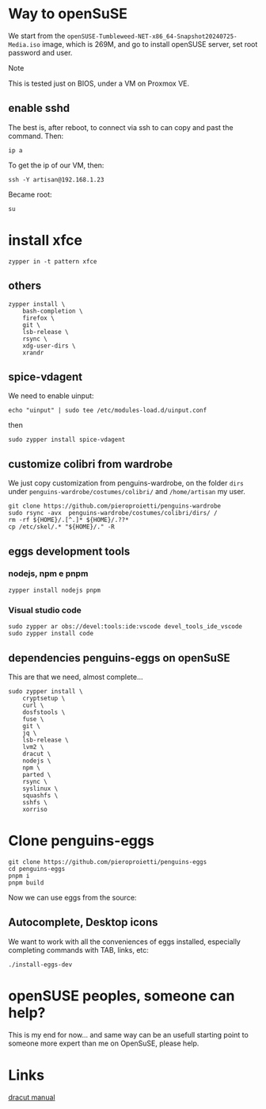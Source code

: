 # Way to openSuSE
We start from the `openSUSE-Tumbleweed-NET-x86_64-Snapshot20240725-Media.iso` image, which is 269M, and go to install openSUSE server, set root password and user. 


> [!NOTE]
> This is tested just on BIOS, under a VM on Proxmox VE.

## enable sshd

The best is, after reboot, to connect via ssh to can copy and past the command. Then:

```
ip a
```
To get the ip of our VM, then:

```
ssh -Y artisan@192.168.1.23
```

Became root:
```
su
```

# install xfce

```
zypper in -t pattern xfce

```

## others
```
zypper install \
    bash-completion \
    firefox \
    git \
    lsb-release \
    rsync \
    xdg-user-dirs \
    xrandr 

```
## spice-vdagent

We need to enable uinput:

```
echo "uinput" | sudo tee /etc/modules-load.d/uinput.conf

```

then

```
sudo zypper install spice-vdagent

```


## customize colibri from wardrobe
We just copy customization from penguins-wardrobe, on the folder `dirs` under `penguins-wardrobe/costumes/colibri/` and `/home/artisan` my user.

```
git clone https://github.com/pieroproietti/penguins-wardrobe
sudo rsync -avx  penguins-wardrobe/costumes/colibri/dirs/ /
rm -rf ${HOME}/.[^.]* ${HOME}/.??*
cp /etc/skel/.* "${HOME}/." -R

```

## eggs development tools

### nodejs, npm e pnpm
```
zypper install nodejs pnpm

```

### Visual studio code
```
sudo zypper ar obs://devel:tools:ide:vscode devel_tools_ide_vscode
sudo zypper install code

```

## dependencies penguins-eggs on openSuSE
This are that we need, almost complete... 

```
sudo zypper install \
    cryptsetup \
    curl \
    dosfstools \
    fuse \
    git \
    jq \
    lsb-release \
    lvm2 \
    dracut \
    nodejs \
    npm \
    parted \
    rsync \
    syslinux \
    squashfs \
    sshfs \
    xorriso

```

# Clone penguins-eggs
```
git clone https://github.com/pieroproietti/penguins-eggs
cd penguins-eggs
pnpm i
pnpm build

```

Now we can use eggs from the source:

## Autocomplete, Desktop icons
We want to work with all the conveniences of eggs installed, especially completing commands with TAB, links, etc:
```
./install-eggs-dev
```

# openSUSE peoples, someone can help? 
This is my end for now... and same way can be an usefull starting point to someone more expert than me on OpenSuSE, please help.

# Links
[dracut manual](https://github.com/dracutdevs/dracut/blob/master/man/dracut.usage.asc)
